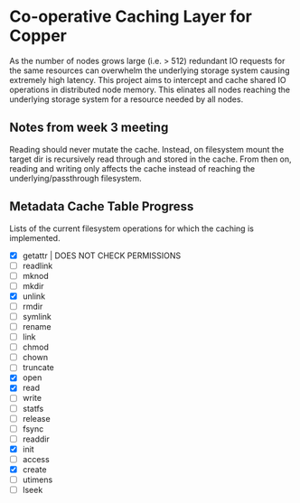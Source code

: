 # Co-operative Caching Layer for Copper ​

As the number of nodes grows large (i.e. > 512) redundant IO requests for the same 
resources can overwhelm the underlying storage system causing extremely high latency. 
This project aims to intercept and cache shared IO operations in distributed node memory.
This elinates all nodes reaching the underlying storage system for a resource needed by
all nodes. 

## Notes from week 3 meeting

Reading should never mutate the cache. Instead, on filesystem mount the target dir is
recursively read through and stored in the cache. From then on, reading and writing only
affects the cache instead of reaching the underlying/passthrough filesystem.

## Metadata Cache Table Progress

Lists of the current filesystem operations for which the caching is implemented.

- [x] getattr | DOES NOT CHECK PERMISSIONS
- [ ] readlink
- [ ] mknod
- [ ] mkdir
- [x] unlink
- [ ] rmdir
- [ ] symlink
- [ ] rename
- [ ] link
- [ ] chmod
- [ ] chown
- [ ] truncate
- [x] open
- [x] read
- [ ] write
- [ ] statfs
- [ ] release
- [ ] fsync
- [ ] readdir
- [x] init
- [ ] access
- [x] create
- [ ] utimens
- [ ] lseek
